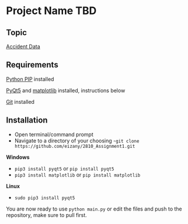 # Project Name TBD

## Topic
[Accident Data](https://www.kaggle.com/gaurav896/victoria-state-accident-dataset/)

## Requirements
[Python PIP](https://pypi.org/project/pip/) installed

[PyQt5](https://pypi.org/project/PyQt5/) and [matplotlib](https://matplotlib.org/stable/users/installing.html) installed, instructions below

[Git](https://git-scm.com/) installed

## Installation
- Open terminal/command prompt
- Navigate to a directory of your choosing
-`git clone https://github.com/eizany/2810_Assignment1.git`

**Windows**
- `pip3 install pyqt5` or `pip install pyqt5`
- `pip3 install matplotlib` or `pip install matplotlib`

**Linux**
- `sudo pip3 install pyqt5`

You are now ready to use `python main.py` or edit the files and push to the repository, make sure to pull first.
